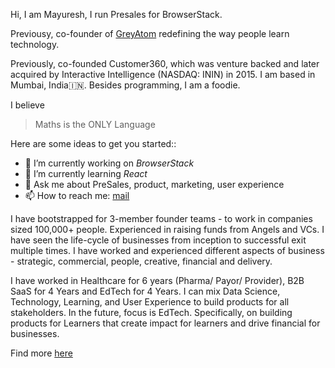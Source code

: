 Hi, I am Mayuresh, I run Presales for BrowserStack. 

Previousy, co-founder of [GreyAtom](https://greyatom.com) redefining the way people learn technology. 

Previously, co-founded Customer360, which was venture backed and later acquired by Interactive Intelligence (NASDAQ: ININ) in 2015. I am based in Mumbai, India🇮🇳.  Besides programming, I am a foodie. 

I believe 
> Maths is the ONLY Language

Here are some ideas to get you started::

- 🔭 I’m currently working on *BrowserStack*
- 🌱 I’m currently learning *React*
- 💬 Ask me about PreSales, product, marketing, user experience 
- 📫 How to reach me: [mail](mailto:mayuresh.shilotri@gmail.com)

I have bootstrapped for 3-member founder teams - to work in companies sized 100,000+ people. Experienced in raising funds from Angels and VCs. I have seen the life-cycle of businesses from inception to successful exit multiple times. I have worked and experienced different aspects of business - strategic, commercial, people, creative, financial and delivery.

I have worked in Healthcare for 6 years (Pharma/ Payor/ Provider), B2B SaaS for 4 Years and EdTech for 4 Years. I can mix Data Science, Technology, Learning, and User Experience to build products for all stakeholders. In the future, focus is EdTech. Specifically, on building products for Learners that create impact for learners and drive financial for businesses.

Find more [here](https://www.shilotri.com)